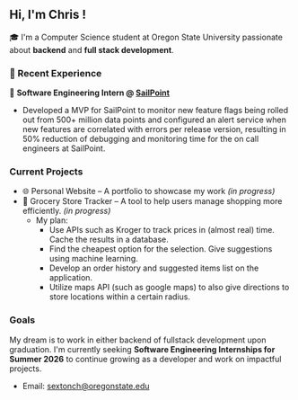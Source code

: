 ## Hi, I'm Chris !

🎓 I'm a Computer Science student at Oregon State University passionate about **backend** and **full stack development**.

### 💼 Recent Experience

🔧 **Software Engineering Intern @ [SailPoint](https://www.sailpoint.com/)**
- Developed a MVP for SailPoint to monitor new feature flags being rolled out from 500+ million data points and configured an alert service when new features are correlated with errors per release version, resulting in 50% reduction of debugging and monitoring time for the on call engineers at SailPoint. 

### Current Projects

- 🌐 Personal Website – A portfolio to showcase my work *(in progress)*
- 🛒 Grocery Store Tracker – A tool to help users manage shopping more efficiently. *(in progress)*
  - My plan:
    - Use APIs such as Kroger to track prices in (almost real) time. Cache the results in a database.
    - Find the cheapest option for the selection. Give suggestions using machine learning.
    - Develop an order history and suggested items list on the application.
    - Utilize maps API (such as google maps) to also give directions to store locations within a certain radius. 

### Goals

My dream is to work in either backend of fullstack development upon graduation. 
I'm currently seeking **Software Engineering Internships for Summer 2026** to continue growing as a developer and work on impactful projects.

- Email: sextonch@oregonstate.edu


<!--
**chrisbuild124/chrisbuild124** is a ✨ _special_ ✨ repository because its `README.md` (this file) appears on your GitHub profile.

Here are some ideas to get you started:

- 🔭 I’m currently working on ...
- 🌱 I’m currently learning ...
- 👯 I’m looking to collaborate on ...
- 🤔 I’m looking for help with ...
- 💬 Ask me about ...
- 📫 How to reach me: ...
- 😄 Pronouns: ...
- ⚡ Fun fact: ...
-->
